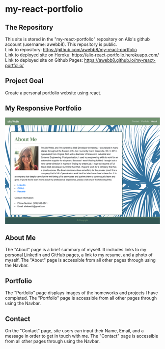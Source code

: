 # my-react-portfolio

## The Repository
This site is stored in the "my-react-portfolio" repository on Alix's github account (username: awebb8). This repository is public. \
Link to repository: https://github.com/awebb8/my-react-portfolio \
Link to deployed site on Heroku: https://alix-react-portfolio.herokuapp.com/ \
Link to deployed site on Github Pages: https://awebb8.github.io/my-react-portfolio/

## Project Goal
Create a personal portfolio website using react.

## My Responsive Portfolio
![Alix's Portfolio](./src/assets/images/updated-responsive-portfolio.png)

## About Me
The "About" page is a brief summary of myself.  It includes links to my personal LinkedIn and GitHub pages, a link to my resume, and a photo of myself.  The "About" page is accessible from all other pages through using the Navbar.

## Portfolio
The "Portfolio" page displays images of the homeworks and projects I have completed.  The "Portfolio" page is accessible from all other pages through using the Navbar.

## Contact
On the "Contact" page, site users can input their Name, Email, and a message in order to get in touch with me.  The "Contact" page is accessible from all other pages through using the Navbar.